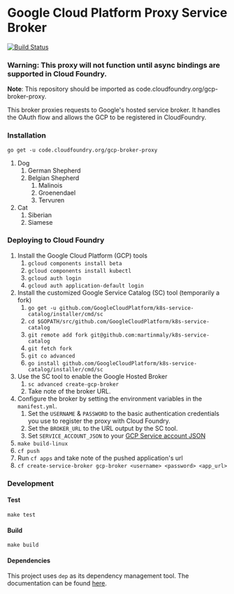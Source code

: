 # Google Cloud Platform Proxy Service Broker
[![Build Status](https://travis-ci.org/cloudfoundry-incubator/gcp-broker-proxy.svg?branch=master)](https://travis-ci.org/cloudfoundry-incubator/gcp-broker-proxy)

### Warning: This proxy will not function until async bindings are supported in Cloud Foundry.

**Note**: This repository should be imported as code.cloudfoundry.org/gcp-broker-proxy.


This broker proxies requests to Google's hosted service broker. It handles the OAuth flow and allows the GCP
to be registered in CloudFoundry.

### Installation
```
go get -u code.cloudfoundry.org/gcp-broker-proxy
```
1. Dog
   1. German Shepherd
   1. Belgian Shepherd
       1. Malinois
       1. Groenendael
       1. Tervuren
1. Cat
   1. Siberian
   1. Siamese
   
### Deploying to Cloud Foundry
1. Install the Google Cloud Platform (GCP) tools
   1. `gcloud components install beta`
   1. `gcloud components install kubectl`
   1. `gcloud auth login`
   1. `gcloud auth application-default login`
1. Install the customized Google Service Catalog (SC) tool (temporarily a fork)
   1. `go get -u github.com/GoogleCloudPlatform/k8s-service-catalog/installer/cmd/sc`
   1. `cd $GOPATH/src/github.com/GoogleCloudPlatform/k8s-service-catalog`
   1. `git remote add fork git@github.com:martinmaly/k8s-service-catalog`
   1. `git fetch fork`
   1. `git co advanced`
   1. `go install github.com/GoogleCloudPlatform/k8s-service-catalog/installer/cmd/sc`
1. Use the SC tool to enable the Google Hosted Broker
   1. `sc advanced create-gcp-broker`
   1. Take note of the broker URL.
1. Configure the broker by setting the environment variables in the `manifest.yml`.
   1. Set the `USERNAME` & `PASSWORD` to the basic authentication credentials you use to register the proxy with Cloud Foundry.
   1. Set the `BROKER_URL` to the URL output by the SC tool.
   1. Set `SERVICE_ACCOUNT_JSON` to your [GCP Service account JSON](https://developers.google.com/identity/protocols/OAuth2ServiceAccount)
1. `make build-linux`
1. `cf push`
1. Run `cf apps` and take note of the pushed application's url
1. `cf create-service-broker gcp-broker <username> <password> <app_url>`

### Development

#### Test
```
make test
```

#### Build
```
make build
```

#### Dependencies 

This project uses `dep` as its dependency management tool. The documentation can be found [here](https://golang.github.io/dep/docs/daily-dep.html).
